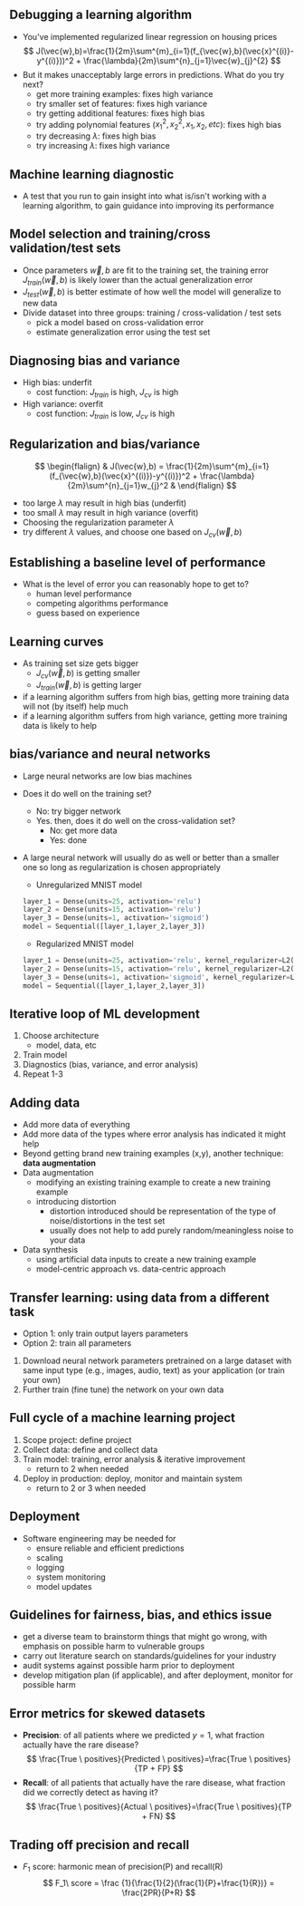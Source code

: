 ## Debugging a learning algorithm

- You've implemented regularized linear regression on housing prices
  $$
  J(\vec{w},b)=\frac{1}{2m}\sum^{m}_{i=1}(f_{\vec{w},b}(\vec{x}^{(i)}-y^{(i)}))^2 + \frac{\lambda}{2m}\sum^{n}_{j=1}\vec{w}_{j}^{2}
  $$
- But it makes unacceptably large errors in predictions. What do you try next?
  - get more training examples: fixes high variance
  - try smaller set of features: fixes high variance
  - try getting additional features: fixes high bias
  - try adding polynomial features ($x_{1}^2, x_{2}^2, x_1, x_2, etc$): fixes high bias
  - try decreasing $\lambda$: fixes high bias
  - try increasing $\lambda$: fixes high variance

## Machine learning diagnostic

- A test that you run to gain insight into what is/isn't working with a learning algorithm, to gain guidance into improving its performance

## Model selection and training/cross validation/test sets

- Once parameters $\vec{w},b$ are fit to the training set, the training error $J_{train}(\vec{w},b)$ is likely lower than the actual generalization error
- $J_{test}(\vec{w},b)$ is better estimate of how well the model will generalize to new data
- Divide dataset into three groups: training / cross-validation / test sets
  - pick a model based on cross-validation error
  - estimate generalization error using the test set

## Diagnosing bias and variance

- High bias: underfit
  - cost function: $J_{train}$ is high, $J_{cv}$ is high
- High variance: overfit
  - cost function: $J_{train}$ is low, $J_{cv}$ is high

## Regularization and bias/variance

$$
\begin{flalign}
& J(\vec{w},b) = \frac{1}{2m}\sum^{m}_{i=1}(f_{\vec{w},b}(\vec{x}^{(i)})-y^{(i)})^2 + \frac{\lambda}{2m}\sum^{n}_{j=1}w_{j}^2 &
\end{flalign}
$$
- too large $\lambda$ may result in high bias (underfit)
- too small $\lambda$ may result in high variance (overfit)
- Choosing the regularization parameter $\lambda$
- try different $\lambda$ values, and choose one based on $J_{cv}(\vec{w},b)$

## Establishing a baseline level of performance

- What is the level of error you can reasonably hope to get to?
  - human level performance
  - competing algorithms performance
  - guess based on experience

## Learning curves

- As training set size gets bigger
  - $J_{cv}(\vec{w},b)$ is getting smaller
  - $J_{train}(\vec{w},b)$ is getting larger
- if a learning algorithm suffers from high bias, getting more training data will not (by itself) help much
- if a learning algorithm suffers from high variance, getting more training data is likely to help

## bias/variance and neural networks

- Large neural networks are low bias machines
- Does it do well on the training set?
  - No: try bigger network
  - Yes. then, does it do well on the cross-validation set?
    - No: get more data
    - Yes: done
- A large neural network will usually do as well or better than a smaller one so long as regularization is chosen appropriately
  - Unregularized MNIST model

  ``` python
  layer_1 = Dense(units=25, activation='relu')
  layer_2 = Dense(units=15, activation='relu')
  layer_3 = Dense(units=1, activation='sigmoid')
  model = Sequential([layer_1,layer_2,layer_3])
  ```

  - Regularized MNIST model

  ``` python
  layer_1 = Dense(units=25, activation='relu', kernel_regularizer=L2(0.01))
  layer_2 = Dense(units=15, activation='relu', kernel_regularizer=L2(0.01))
  layer_3 = Dense(units=1, activation='sigmoid', kernel_regularizer=L2(0.01))
  model = Sequential([layer_1,layer_2,layer_3])
  ```

## Iterative loop of ML development

1.  Choose architecture
    - model, data, etc
2.  Train model
3.  Diagnostics (bias, variance, and error analysis)
4.  Repeat 1-3

## Adding data

- Add more data of everything
- Add more data of the types where error analysis has indicated it might help
- Beyond getting brand new training examples (x,y), another technique: **data augmentation**
- Data augmentation
  - modifying an existing training example to create a new training example
  - introducing distortion
    - distortion introduced should be representation of the type of noise/distortions in the test set
    - usually does not help to add purely random/meaningless noise to your data
- Data synthesis
  - using artificial data inputs to create a new training example
  - model-centric approach vs. data-centric approach

## Transfer learning: using data from a different task

- Option 1: only train output layers parameters
- Option 2: train all parameters

1.  Download neural network parameters pretrained on a large dataset with same input type (e.g., images, audio, text) as your application (or train your own)
2.  Further train (fine tune) the network on your own data

## Full cycle of a machine learning project

1.  Scope project: define project
2.  Collect data: define and collect data
3.  Train model: training, error analysis & iterative improvement
    - return to 2 when needed
4.  Deploy in production: deploy, monitor and maintain system
    - return to 2 or 3 when needed

## Deployment

- Software engineering may be needed for
  - ensure reliable and efficient predictions
  - scaling
  - logging
  - system monitoring
  - model updates

## Guidelines for fairness, bias, and ethics issue

- get a diverse team to brainstorm things that might go wrong, with emphasis on possible harm to vulnerable groups
- carry out literature search on standards/guidelines for your industry
- audit systems against possible harm prior to deployment
- develop mitigation plan (if applicable), and after deployment, monitor for possible harm

## Error metrics for skewed datasets

- **Precision**: of all patients where we predicted $y=1$, what fraction actually have the rare disease?
  $$
  \frac{True \ positives}{Predicted \ positives}=\frac{True \ positives}{TP + FP}
  $$
- **Recall**: of all patients that actually have the rare disease, what fraction did we correctly detect as having it?
  $$
  \frac{True \ positives}{Actual \ positives}=\frac{True \ positives}{TP + FN}
  $$

## Trading off precision and recall

- $F_1$ score: harmonic mean of precision(P) and recall(R)
  $$
  F_1\ score = \frac {1}{\frac{1}{2}(\frac{1}{P}+\frac{1}{R})} = \frac{2PR}{P+R}
  $$
